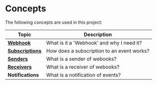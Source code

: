 # Concepts

The following concepts are used in this project:

| Topic  | Description |
| ---- | ---- |
| [**Webhook**](webhook.md)  | What is it a 'Webhook' and why I need it?  |
| [**Subscriptions**](webhook-subscription.md) | How does a subscription to an event works? |
| [**Senders**](webhook-sender.md) | What is a sender of webooks? |
| [**Receivers**](webhook-sender.md) | What is a receiver of webooks?  |
| **Notifications**  | What is a notification of events?  |
